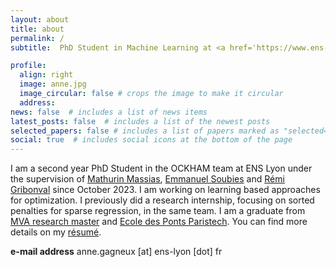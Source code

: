 ```yaml
---
layout: about
title: about
permalink: /
subtitle:  PhD Student in Machine Learning at <a href='https://www.ens-lyon.fr'>ENS de Lyon</a>.

profile:
  align: right
  image: anne.jpg
  image_circular: false # crops the image to make it circular
  address:
news: false  # includes a list of news items
latest_posts: false  # includes a list of the newest posts
selected_papers: false # includes a list of papers marked as "selected={true}"
social: true  # includes social icons at the bottom of the page
---
```


I am a second year PhD Student in the OCKHAM team at ENS Lyon under the supervision of <a href='https://mathurinm.github.io'>Mathurin Massias</a>,  <a href='https://www.irit.fr/~Emmanuel.Soubies'>Emmanuel Soubies</a> and <a href='https://people.irisa.fr/Remi.Gribonval'>Rémi Gribonval</a> since October 2023. I am working on learning based approaches for optimization. I previously did a research internship, focusing on sorted penalties for sparse regression, in the same team. I am a graduate from <a href='https://www.master-mva.com'>MVA research master</a> and <a href='https://ecoledesponts.fr'>Ecole des Ponts Paristech</a>. You can find more details on my [résumé]({{annegnx.github.io}}/assets/cv/CV_gagneux.pdf).

**e-mail address** anne.gagneux [at] ens-lyon [dot] fr

